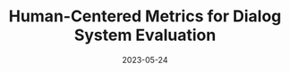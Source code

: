 ---
title: "Human-Centered Metrics for Dialog System Evaluation"
collection: publications
permalink: /publications/human-dialog
date: 2023-05-24
venue: 'Preprint'
paperurl: 'https://arxiv.org/abs/2305.14757'
citation: 'Salvatore Giorgi, <b>Shreya Havaldar</b>, Farhan Ahmed, Zuhaib Akhtar, Shalaka Vaidya, Gary Pan, Lyle H. Ungar, H. Andrew Schwartz, & Joao Sedoc (2023)'
---